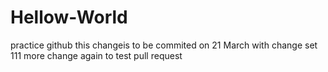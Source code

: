 # Hellow-World
practice github
this changeis to be commited on 21 March
with change set 111
more change again to test pull request
